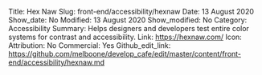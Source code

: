 Title: Hex Naw
Slug: front-end/accessibility/hexnaw
Date: 13 August 2020
Show_date: No
Modified: 13 August 2020
Show_modified: No
Category: Accessibility
Summary: Helps designers and developers test entire color systems for contrast and accessibility.
Link: https://hexnaw.com/
Icon:
Attribution: No
Commercial: Yes
Github_edit_link: https://github.com/melboone/develop_cafe/edit/master/content/front-end/accessibility/hexnaw.md